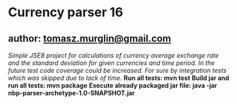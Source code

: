 Currency parser 16
==============

author: tomasz.murglin@gmail.com
--------------

*Simple JSE8 project for calculations of currency average exchange rate and the standard deviation for given currencies and time period.*
*In the future test code coverage could be increased. For sure by integration tests which was skipped due to lack of time.*
**Run all tests: mvn test**
**Build jar and run all tests: mvn package**
**Execute already packaged jar file: java -jar nbp-parser-archetype-1.0-SNAPSHOT.jar**

